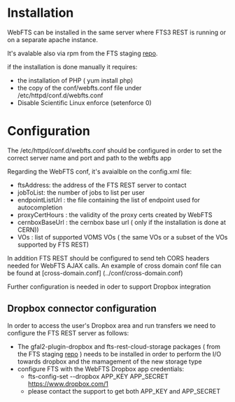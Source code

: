 Installation
============

WebFTS can be installed in the same server where FTS3 REST is running or on a separate apache instance.

It's avalable also via rpm from the FTS staging [repo](http://grid-deployment.web.cern.ch/grid-deployment/dms/fts3/repos/el6/x86_64/).

if the installation is done manually it requires:

* the installation of PHP ( yum install php)
* the copy of the conf/webfts.conf file under /etc/httpd/conf.d/webfts.conf 
* Disable Scientific Linux enforce (setenforce 0)


Configuration
=============

The /etc/httpd/conf.d/webfts.conf should be configured in order to set the correct server name and port and path to the webfts app

Regarding the WebFTS conf, it's avaialble on the config.xml file:

* ftsAddress: the address of the FTS REST server to contact
* jobToList: the number of jobs to list per user
* endpointListUrl : the file containing the list of endpoint used for autocompletion
* proxyCertHours : the validity of the proxy certs created by WebFTS
* cernboxBaseUrl : the cernbox base url ( only if the installation is done at CERN))
* VOs : list of supported VOMS VOs ( the same VOs or a subset of the VOs supported by FTS REST)

In addition FTS REST should be configured to send teh CORS headers needed for WebFTS AJAX calls. An example of cross domain conf file can be found at [cross-domain.conf] (../conf/cross-domain.conf)

Further configuration is needed in oder to support Dropbox integration

Dropbox connector configuration
------------------------------

In order to access the user's Dropbox area and run transfers we need to configure the FTS REST server as follows:

* The gfal2-plugin-dropbox and  fts-rest-cloud-storage packages ( from the FTS staging [repo](http://grid-deployment.web.cern.ch/grid-deployment/dms/fts3/repos/el6/x86_64/) ) needs to be installed in order to perform the I/O towards dropbox and the mamagement of the new storage type
* configure FTS with the WebFTS Dropbox app credentials:
  * fts-config-set --dropbox APP_KEY APP_SECRET https://www.dropbox.com/1 
  * please contact the support to get both APP_KEY and APP_SECRET


